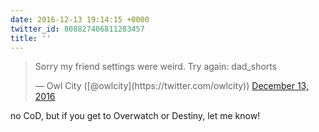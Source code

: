 ```yaml
---
date: 2016-12-13 19:14:15 +0000
twitter_id: 808827406811283457
title: ''
---
```


<blockquote class="twitter-tweet"><p lang="en" dir="ltr">Sorry my friend settings were weird. Try again: dad_shorts</p>&mdash; Owl City ([@owlcity](https://twitter.com/owlcity)) <a href="https://twitter.com/owlcity/status/808817535458091008?ref_src=twsrc%5Etfw">December 13, 2016</a></blockquote>
<script async src="https://platform.twitter.com/widgets.js" charset="utf-8"></script>

no CoD, but if you get to Overwatch or Destiny, let me know!
